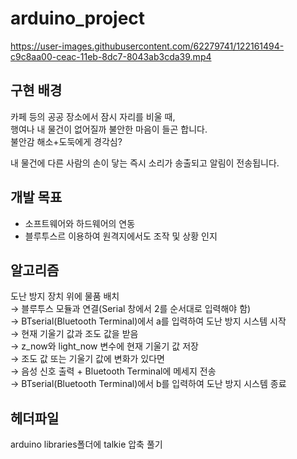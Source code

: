 # arduino_project


https://user-images.githubusercontent.com/62279741/122161494-c9c8aa00-ceac-11eb-8dc7-8043ab3cda39.mp4


## 구현 배경

카페 등의 공공 장소에서 잠시 자리를 비울 때, <br>
행여나 내 물건이 없어질까 불안한 마음이 들곤 합니다. <br>
불안감 해소+도둑에게 경각심?

내 물건에 다른 사람의 손이 닿는 즉시 소리가 송출되고 알림이 전송됩니다.

## 개발 목표

- 소프트웨어와 하드웨어의 연동<br>
- 블루투스르 이용하여 원격지에서도 조작 및 상황 인지 

## 알고리즘

도난 방지 장치 위에 물품 배치<br>
→  블루투스 모듈과 연결(Serial 창에서 2를 순서대로 입력해야 함)<br>
→  BTserial(Bluetooth Terminal)에서 a를 입력하여 도난 방지 시스템 시작<br>
→ 현재 기울기 값과 조도 값을 받음<br>
→ z_now와 light_now 변수에 현재 기울기 값 저장<br>
→ 조도 값 또는 기울기 값에 변화가 있다면<br>
→ 음성 신호 출력 + Bluetooth Terminal에 메세지 전송<br>
→ BTserial(Bluetooth Terminal)에서 b를 입력하여 도난 방지 시스템 종료<br>

## 헤더파일

arduino libraries폴더에 talkie 압축 풀기

